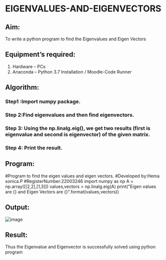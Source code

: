 # EIGENVALUES-AND-EIGENVECTORS
## Aim:
To write a python program to find the Eigenvalues and Eigen Vectors
## Equipment’s required:
1. 	Hardware – PCs
2. 	Anaconda – Python 3.7 Installation / Moodle-Code Runner
## Algorithm:
### Step1 :Import numpy package.
### Step 2:Find eigenvalues and  then find eigenvectors. 
### Step 3: Using the np.linalg.eig(),  we get two results (first is eigenvalue and second is eigenvector) of the given matrix.
### Step 4: Print the result.

## Program:

#Program to find the eigen values and eigen vectors.
#Developed by:Hema sonica.P 
#RegisterNumber:22003246
import numpy as np
A = np.array([[2,2],[1,3]])
values,vectors = np.linalg.eig(A)
print("Eigen values are {} and Eigen Vectors are {}".format(values,vectors))

## Output:

![image](https://user-images.githubusercontent.com/118361409/213133172-167ecea3-a425-4283-9738-c4ef968c3540.png)


## Result:
Thus the Eigenvalue and Eigenvector is successfully solved using python program
